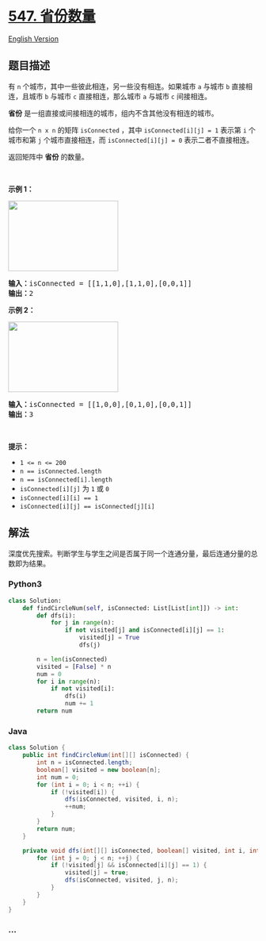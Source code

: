 # [547. 省份数量](https://leetcode-cn.com/problems/number-of-provinces)

[English Version](https://cdn.jsdelivr.net/gh/doocs/leetcode@main/solution/0500-0599/0547.Number%20of%20Provinces/README_EN.md)

## 题目描述

<!-- 这里写题目描述 -->

<div class="original__bRMd">
<div>
<p>有 <code>n</code> 个城市，其中一些彼此相连，另一些没有相连。如果城市 <code>a</code> 与城市 <code>b</code> 直接相连，且城市 <code>b</code> 与城市 <code>c</code> 直接相连，那么城市 <code>a</code> 与城市 <code>c</code> 间接相连。</p>

<p><strong>省份</strong> 是一组直接或间接相连的城市，组内不含其他没有相连的城市。</p>

<p>给你一个 <code>n x n</code> 的矩阵 <code>isConnected</code> ，其中 <code>isConnected[i][j] = 1</code> 表示第 <code>i</code> 个城市和第 <code>j</code> 个城市直接相连，而 <code>isConnected[i][j] = 0</code> 表示二者不直接相连。</p>

<p>返回矩阵中 <strong>省份</strong> 的数量。</p>

<p> </p>

<p><strong>示例 1：</strong></p>
<img alt="" src="https://cdn.jsdelivr.net/gh/doocs/leetcode@main/solution/0500-0599/0547.Number%20of%20Provinces/images/graph1.jpg" style="width: 222px; height: 142px;" />
<pre>
<strong>输入：</strong>isConnected = [[1,1,0],[1,1,0],[0,0,1]]
<strong>输出：</strong>2
</pre>

<p><strong>示例 2：</strong></p>
<img alt="" src="https://cdn.jsdelivr.net/gh/doocs/leetcode@main/solution/0500-0599/0547.Number%20of%20Provinces/images/graph2.jpg" style="width: 222px; height: 142px;" />
<pre>
<strong>输入：</strong>isConnected = [[1,0,0],[0,1,0],[0,0,1]]
<strong>输出：</strong>3
</pre>

<p> </p>

<p><strong>提示：</strong></p>

<ul>
	<li><code>1 <= n <= 200</code></li>
	<li><code>n == isConnected.length</code></li>
	<li><code>n == isConnected[i].length</code></li>
	<li><code>isConnected[i][j]</code> 为 <code>1</code> 或 <code>0</code></li>
	<li><code>isConnected[i][i] == 1</code></li>
	<li><code>isConnected[i][j] == isConnected[j][i]</code></li>
</ul>
</div>
</div>


## 解法

<!-- 这里可写通用的实现逻辑 -->

深度优先搜索。判断学生与学生之间是否属于同一个连通分量，最后连通分量的总数即为结果。

<!-- tabs:start -->

### **Python3**

<!-- 这里可写当前语言的特殊实现逻辑 -->

```python
class Solution:
    def findCircleNum(self, isConnected: List[List[int]]) -> int:
        def dfs(i):
            for j in range(n):
                if not visited[j] and isConnected[i][j] == 1:
                    visited[j] = True
                    dfs(j)

        n = len(isConnected)
        visited = [False] * n
        num = 0
        for i in range(n):
            if not visited[i]:
                dfs(i)
                num += 1
        return num
```

### **Java**

<!-- 这里可写当前语言的特殊实现逻辑 -->

```java
class Solution {
    public int findCircleNum(int[][] isConnected) {
        int n = isConnected.length;
        boolean[] visited = new boolean[n];
        int num = 0;
        for (int i = 0; i < n; ++i) {
            if (!visited[i]) {
                dfs(isConnected, visited, i, n);
                ++num;
            }
        }
        return num;
    }

    private void dfs(int[][] isConnected, boolean[] visited, int i, int n) {
        for (int j = 0; j < n; ++j) {
            if (!visited[j] && isConnected[i][j] == 1) {
                visited[j] = true;
                dfs(isConnected, visited, j, n);
            }
        }
    }
}
```

### **...**

```

```

<!-- tabs:end -->
